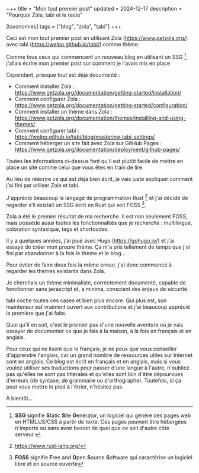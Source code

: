 +++
title = "Mon tout premier post"
updated = 2024-12-17
description = "Pourquoi Zola, tabi et le reste"

[taxonomies]
tags = ["blog", "zola", "tabi"]
+++

Ceci est mon tout premier post en utilisant Zola (<https://www.getzola.org/>) avec tabi (<https://welpo.github.io/tabi/>) comme thème.

Comme tous ceux qui commencent un nouveau blog en utilisant un SSG [^1], j'allais écrire mon premier post sur comment je l'avais mis en place

Cependant, presque tout est déjà documenté :
- Comment installer Zola :\
<https://www.getzola.org/documentation/getting-started/installation/>
- Comment configurer Zola :\
<https://www.getzola.org/documentation/getting-started/configuration/>
- Comment installer un thème dans Zola :\
<https://www.getzola.org/documentation/themes/installing-and-using-themes/>
- Comment configurer tabi :\
<https://welpo.github.io/tabi/blog/mastering-tabi-settings/>
- Comment héberger un site fait avec Zola sur GitHub Pages :\
<https://www.getzola.org/documentation/deployment/github-pages/>

Toutes les informations ci-dessus font qu'il est plutôt facile de mettre en place un site comme celui que vous êtes en train de lire.

Au lieu de réécrire ce qui est déjà bien écrit, je vais juste expliquer comment j'ai fini par utiliser Zola et tabi.

J'apprécie beaucoup le langage de programmation Rust [^2] et j'ai décidé de regarder s'il existait un SSG écrit en Rust qui soit FOSS [^3].

Zola a été le premier résultat de ma recherche.
Il est non seulement FOSS, mais possède aussi toutes les fonctionnalités que je recherche : multilingue, coloration syntaxique, tags et shortcodes.

Il y a quelques années, j'ai joué avec Hugo (<https://gohugo.io/>) et j'ai essayé de créer mon propre thème.
Ça m'a pris tellement de temps que j'ai fini par abandonner à la fois le thème et le blog...

Pour éviter de faire deux fois la même erreur, j'ai donc commencé à regarder les thèmes existants dans Zola.

Je cherchais un thème minimaliste, correctement documenté, capable de fonctionner sans javascript et, a minima, conscient des enjeux de sécurité.

tabi coche toutes ces cases et bien plus encore.
Qui plus est, son mainteneur est vraiment ouvert aux contributions et j'ai beaucoup apprécié la première que j'ai faite.

Quoi qu'il en soit, c'est le premier pas d'une nouvelle aventure où je vais essayer de documenter ce que je fais à la maison, à la fois en français et en anglais.

Pour ceux qui ne lisent que le français, je ne peux que vous conseiller d'apprendre l'anglais, car un grand nombre de ressources utiles sur Internet sont en anglais.
Ce blog est écrit en français et en anglais, mais si vous voulez utiliser ses traductions pour passer d'une langue à l'autre, n'oubliez pas qu'elles ne sont pas littérales et qu'elles sont loin d'être dépourvues d'erreurs (de syntaxe, de grammaire ou d'orthographe).
Toutefois, si ça peut vous mettre le pied à l'étrier, n'hésitez pas.

À bientôt...

[^1]: **SSG** signifie **S**tatic **S**ite **G**enerator, un logiciel qui génère des pages web en HTML/JS/CSS à partir de texte. Ces pages peuvent être hébergées n'importe où sans avoir besoin de quoi que ce soit d'autre côté serveur.
[^2]: <https://www.rust-lang.org/>
[^3]: **FOSS** signifie **F**ree and **O**pen **S**ource **S**oftware qui caractérise un logiciel libre et en source ouverte
